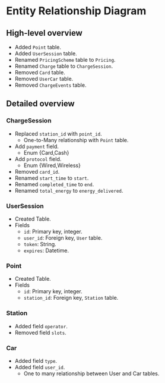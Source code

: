 # Entity Relationship Diagram

## High-level overview

- Added `Point` table.
- Added `UserSession` table.
- Renamed `PricingScheme` table to `Pricing`.
- Renamed `Charge` table to `ChargeSession`.
- Removed `Card` table.
- Removed `UserCar` table.
- Removed `ChargeEvents` table.

## Detailed overview

### ChargeSession

- Replaced `station_id` with `point_id`.
    - One-to-Many relationship with `Point` table.
- Add `payment` field.
    - Enum {Card,Cash}
- Add `protocol` field.
    - Enum {Wired,Wireless}
- Removed `card_id`.
- Renamed `start_time` to `start`.
- Renamed `completed_time` to `end`.
- Renamed `total_energy` to `energy_delivered`.

### UserSession

- Created Table.
- Fields
    - `id`: Primary key, integer.
    - `user_id`: Foreign key, `User` table.
    - `token`: String.
    - `expires`: Datetime.

### Point

- Created Table.
- Fields
    - `id`: Primary key, integer.
    - `station_id`: Foreign key, `Station` table.

### Station

- Added field `operator`.
- Removed field `slots`.

### Car

- Added field `type`.
- Added field `user_id`.
    - One to many relationship between User and Car tables.
